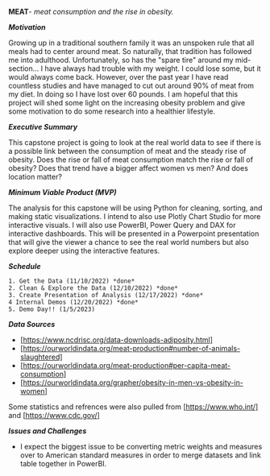 **MEAT**- *meat consumption and the rise in obesity.*


***Motivation***

Growing up in a traditional southern family it was an unspoken rule that all meals had to center around meat. So naturally, that tradition has followed me into adulthood. Unfortunately, so has the "spare tire" around my mid-section... I have always had trouble with my weight. I could lose some, but it would always come back. However, over the past year I have read countless studies and have managed to cut out around 90% of meat from my diet. In doing so I have lost over 60 pounds. I am hopeful that this project will shed some light on the increasing obesity problem and give some motivation to do some research into a healthier lifestyle.

***Executive Summary***

This capstone project is going to look at the real world data to see if there is a possible link between the consumption of meat and the steady rise of obesity. Does the rise or fall of meat consumption match the rise or fall of obesity? Does that trend have a bigger affect women vs men? And does location matter?

***Minimum Viable Product (MVP)***

The analysis for this capstone will be using Python for cleaning, sorting, and making static visualizations. I intend to also use Plotly Chart Studio for more interactive visuals. I will also use PowerBI, Power Query and DAX for interactive dashboards. This will be presented in a Powerpoint presentation that will give the viewer a chance to see the real world numbers but also explore deeper using the interactive features.

***Schedule***

    1. Get the Data (11/10/2022) *done*
    2. Clean & Explore the Data (12/10/2022) *done*
    3. Create Presentation of Analysis (12/17/2022) *done*
    4 Internal Demos (12/20/2022) *done*
    5. Demo Day!! (1/5/2023)

***Data Sources***

* [https://www.ncdrisc.org/data-downloads-adiposity.html]
* [https://ourworldindata.org/meat-production#number-of-animals-slaughtered]
* [https://ourworldindata.org/meat-production#per-capita-meat-consumption]
* [https://ourworldindata.org/grapher/obesity-in-men-vs-obesity-in-women]

Some statistics and refrences were also pulled from [https://www.who.int/] and [https://www.cdc.gov/]

***Issues and Challenges***

* I expect the biggest issue to be converting metric weights and measures over to American standard measures in order to merge datasets and link table together in PowerBI.


